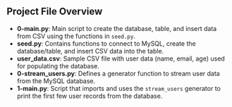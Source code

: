 ## Project File Overview

- **0-main.py**: Main script to create the database, table, and insert data from CSV using the functions in `seed.py`.
- **seed.py**: Contains functions to connect to MySQL, create the database/table, and insert CSV data into the table.
- **user_data.csv**: Sample CSV file with user data (name, email, age) used for populating the database.
- **0-stream_users.py**: Defines a generator function to stream user data from the MySQL database.
- **1-main.py**: Script that imports and uses the `stream_users` generator to print the first few user records from the database.